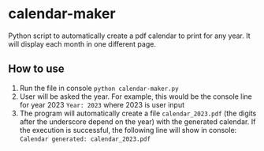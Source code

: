 # calendar-maker
Python script to automatically create a pdf calendar to print for any year. It will display each month in one different page.

## How to use
1. Run the file in console
`python calendar-maker.py`
2. User will be asked the year. For example, this would be the console line for year 2023
`Year: 2023`
where 2023 is user input
3. The program will automatically create a file `calendar_2023.pdf` (the digits after the underscore depend on the year) with the generated calendar. If the execution is successful, the following line will show in console:
`Calendar generated: calendar_2023.pdf`
